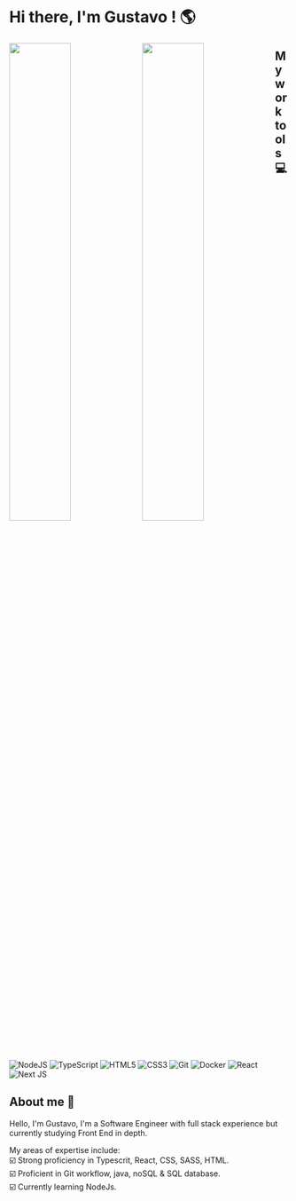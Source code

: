 # Hi there, I'm Gustavo ! :earth_americas:

<img align="left" width="47%" src="https://github-readme-stats.vercel.app/api?username=GustavoNep&show_icons=true&theme=radical" />
<img align="left" width="47%" src="https://github-readme-stats.vercel.app/api/top-langs/?username=GustavoNep&layout=compact" />

## My work tools :computer:
![NodeJS](https://img.shields.io/badge/node.js-6DA55F?style=for-the-badge&logo=node.js&logoColor=white)
![TypeScript](https://img.shields.io/badge/typescript-%23007ACC.svg?style=for-the-badge&logo=typescript&logoColor=white)
![HTML5](https://img.shields.io/badge/html5-%23E34F26.svg?style=for-the-badge&logo=html5&logoColor=white)
![CSS3](https://img.shields.io/badge/css3-%231572B6.svg?style=for-the-badge&logo=css3&logoColor=white)
![Git](https://img.shields.io/badge/git-%23F05033.svg?style=for-the-badge&logo=git&logoColor=white)
![Docker](https://img.shields.io/badge/docker-%230db7ed.svg?style=for-the-badge&logo=docker&logoColor=white)
![React](https://img.shields.io/badge/react-%2320232a.svg?style=for-the-badge&logo=react&logoColor=%2361DAFB)
![Next JS](https://img.shields.io/badge/Next-black?style=for-the-badge&logo=next.js&logoColor=white)

## About me :rocket:

Hello, I'm Gustavo, I'm a Software Engineer with full stack experience but currently studying Front End in depth.

My areas of expertise include: <br>
:ballot_box_with_check: Strong proficiency in Typescrit, React, CSS, SASS, HTML. <br>
:ballot_box_with_check: Proficient in Git workflow, java, noSQL & SQL database. <br>
:ballot_box_with_check: Currently learning NodeJs.

